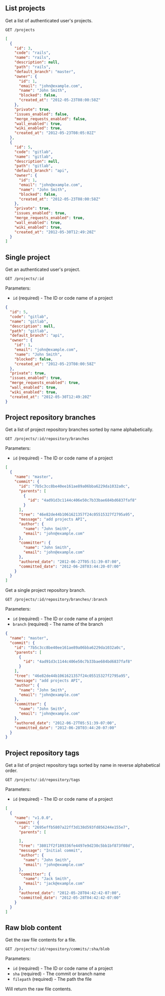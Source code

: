 ## List projects

Get a list of authenticated user's projects.

```
GET /projects
```

```json
[
  {
    "id": 3,
    "code": "rails",
    "name": "rails",
    "description": null,
    "path": "rails",
    "default_branch": "master",
    "owner": {
      "id": 1,
      "email": "john@example.com",
      "name": "John Smith",
      "blocked": false,
      "created_at": "2012-05-23T08:00:58Z"
    },
    "private": true,
    "issues_enabled": false,
    "merge_requests_enabled": false,
    "wall_enabled": true,
    "wiki_enabled": true,
    "created_at": "2012-05-23T08:05:02Z"
  },
  {
    "id": 5,
    "code": "gitlab",
    "name": "gitlab",
    "description": null,
    "path": "gitlab",
    "default_branch": "api",
    "owner": {
      "id": 1,
      "email": "john@example.com",
      "name": "John Smith",
      "blocked": false,
      "created_at": "2012-05-23T08:00:58Z"
    },
    "private": true,
    "issues_enabled": true,
    "merge_requests_enabled": true,
    "wall_enabled": true,
    "wiki_enabled": true,
    "created_at": "2012-05-30T12:49:20Z"
  }
]
```

## Single project

Get an authenticated user's project.

```
GET /projects/:id
```

Parameters:

+ `id` (required) - The ID or code name of a project

```json
{
  "id": 5,
  "code": "gitlab",
  "name": "gitlab",
  "description": null,
  "path": "gitlab",
  "default_branch": "api",
  "owner": {
    "id": 1,
    "email": "john@example.com",
    "name": "John Smith",
    "blocked": false,
    "created_at": "2012-05-23T08:00:58Z"
  },
  "private": true,
  "issues_enabled": true,
  "merge_requests_enabled": true,
  "wall_enabled": true,
  "wiki_enabled": true,
  "created_at": "2012-05-30T12:49:20Z"
}
```

## Project repository branches

Get a list of project repository branches sorted by name alphabetically.

```
GET /projects/:id/repository/branches
```

Parameters:

+ `id` (required) - The ID or code name of a project

```json
[
  {
    "name": "master",
    "commit": {
      "id": "7b5c3cc8be40ee161ae89a06bba6229da1032a0c",
      "parents": [
        {
          "id": "4ad91d3c1144c406e50c7b33bae684bd6837faf8"
        }
      ],
      "tree": "46e82de44b1061621357f24c05515327f2795a95",
      "message": "add projects API",
      "author": {
        "name": "John Smith",
        "email": "john@example.com"
      },
      "committer": {
        "name": "John Smith",
        "email": "john@example.com"
      },
      "authored_date": "2012-06-27T05:51:39-07:00",
      "committed_date": "2012-06-28T03:44:20-07:00"
    }
  }
]
```

Get a single project repository branch.

```
GET /projects/:id/repository/branches/:branch
```

Parameters:

+ `id` (required) - The ID or code name of a project
+ `branch` (required) - The name of the branch

```json
{
  "name": "master",
  "commit": {
    "id": "7b5c3cc8be40ee161ae89a06bba6229da1032a0c",
    "parents": [
      {
        "id": "4ad91d3c1144c406e50c7b33bae684bd6837faf8"
      }
    ],
    "tree": "46e82de44b1061621357f24c05515327f2795a95",
    "message": "add projects API",
    "author": {
      "name": "John Smith",
      "email": "john@example.com"
    },
    "committer": {
      "name": "John Smith",
      "email": "john@example.com"
    },
    "authored_date": "2012-06-27T05:51:39-07:00",
    "committed_date": "2012-06-28T03:44:20-07:00"
  }
}
```

## Project repository tags

Get a list of project repository tags sorted by name in reverse alphabetical order.

```
GET /projects/:id/repository/tags
```

Parameters:

+ `id` (required) - The ID or code name of a project

```json
[
  {
    "name": "v1.0.0",
    "commit": {
      "id": "2695effb5807a22ff3d138d593fd856244e155e7",
      "parents": [

      ],
      "tree": "38017f2f189336fe4497e9d230c5bb1bf873f08d",
      "message": "Initial commit",
      "author": {
        "name": "John Smith",
        "email": "john@example.com"
      },
      "committer": {
        "name": "Jack Smith",
        "email": "jack@example.com"
      },
      "authored_date": "2012-05-28T04:42:42-07:00",
      "committed_date": "2012-05-28T04:42:42-07:00"
    }
  }
]
```

## Raw blob content

Get the raw file contents for a file.

```
GET /projects/:id/repository/commits/:sha/blob
```

Parameters:

+ `id` (required) - The ID or code name of a project
+ `sha` (required) - The commit or branch name
+ `filepath` (required) - The path the file 

Will return the raw file contents.

